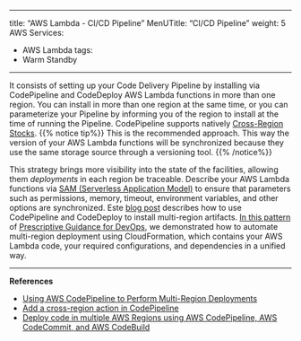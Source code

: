 ***

title: “AWS Lambda - CI/CD Pipeline”
MenUTitle: “CI/CD Pipeline”
weight: 5
AWS Services:

*   AWS Lambda
    tags:
*   Warm Standby

***

It consists of setting up your Code Delivery Pipeline by installing via CodePipeline and CodeDeploy AWS Lambda functions in more than one region. You can install in more than one region at the same time, or you can parameterize your Pipeline by informing you of the region to install at the time of running the Pipeline. CodePipeline supports natively [Cross-Region Stocks](https://docs.aws.amazon.com/codepipeline/latest/userguide/actions-create-cross-region.html).
{{% notice tip%}}
This is the recommended approach. This way the version of your AWS Lambda functions will be synchronized because they use the same storage source through a versioning tool.
{{% /notice%}}

This strategy brings more visibility into the state of the facilities, allowing them *deployments* in each region be traceable. Describe your AWS Lambda functions via [SAM (Serverless Application Model)](https://aws.amazon.com/serverless/sam/) to ensure that parameters such as permissions, memory, timeout, environment variables, and other options are synchronized. Este [blog post](https://aws.amazon.com/blogs/devops/using-aws-codepipeline-to-perform-multi-region-deployments/) describes how to use CodePipeline and CodeDeploy to install multi-region artifacts. [In this pattern](https://docs.aws.amazon.com/prescriptive-guidance/latest/patterns/deploy-code-in-multiple-aws-regions-using-aws-codepipeline-aws-codecommit-and-aws-codebuild.html) of [Prescriptive Guidance for DevOps](https://docs.aws.amazon.com/prescriptive-guidance/latest/patterns/devops-pattern-list.html), we demonstrated how to automate multi-region deployment using CloudFormation, which contains your AWS Lambda code, your required configurations, and dependencies in a unified way.

***

**References**

*   [Using AWS CodePipeline to Perform Multi-Region Deployments](https://aws.amazon.com/blogs/devops/using-aws-codepipeline-to-perform-multi-region-deployments/)
*   [Add a cross-region action in CodePipeline](https://docs.aws.amazon.com/codepipeline/latest/userguide/actions-create-cross-region.html)
*   [Deploy code in multiple AWS Regions using AWS CodePipeline, AWS CodeCommit, and AWS CodeBuild](https://docs.aws.amazon.com/prescriptive-guidance/latest/patterns/deploy-code-in-multiple-aws-regions-using-aws-codepipeline-aws-codecommit-and-aws-codebuild.html)
